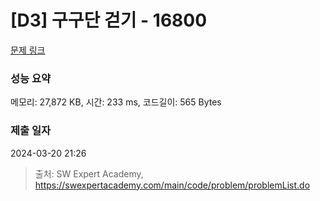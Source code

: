 # [D3] 구구단 걷기 - 16800 

[문제 링크](https://swexpertacademy.com/main/code/problem/problemDetail.do?contestProbId=AYaf9W8afyMDFAQ9) 

### 성능 요약

메모리: 27,872 KB, 시간: 233 ms, 코드길이: 565 Bytes

### 제출 일자

2024-03-20 21:26



> 출처: SW Expert Academy, https://swexpertacademy.com/main/code/problem/problemList.do